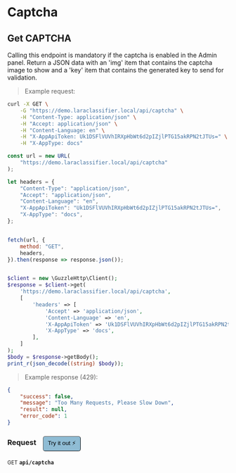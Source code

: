 # Captcha


## Get CAPTCHA


Calling this endpoint is mandatory if the captcha is enabled in the Admin panel.
Return a JSON data with an 'img' item that contains the captcha image to show and a 'key' item that contains the generated key to send for validation.

> Example request:

```bash
curl -X GET \
    -G "https://demo.laraclassifier.local/api/captcha" \
    -H "Content-Type: application/json" \
    -H "Accept: application/json" \
    -H "Content-Language: en" \
    -H "X-AppApiToken: Uk1DSFlVUVhIRXpHbWt6d2pIZjlPTG15akRPN2tJTUs=" \
    -H "X-AppType: docs"
```

```javascript
const url = new URL(
    "https://demo.laraclassifier.local/api/captcha"
);

let headers = {
    "Content-Type": "application/json",
    "Accept": "application/json",
    "Content-Language": "en",
    "X-AppApiToken": "Uk1DSFlVUVhIRXpHbWt6d2pIZjlPTG15akRPN2tJTUs=",
    "X-AppType": "docs",
};


fetch(url, {
    method: "GET",
    headers,
}).then(response => response.json());
```

```php

$client = new \GuzzleHttp\Client();
$response = $client->get(
    'https://demo.laraclassifier.local/api/captcha',
    [
        'headers' => [
            'Accept' => 'application/json',
            'Content-Language' => 'en',
            'X-AppApiToken' => 'Uk1DSFlVUVhIRXpHbWt6d2pIZjlPTG15akRPN2tJTUs=',
            'X-AppType' => 'docs',
        ],
    ]
);
$body = $response->getBody();
print_r(json_decode((string) $body));
```


> Example response (429):

```json
{
    "success": false,
    "message": "Too Many Requests, Please Slow Down",
    "result": null,
    "error_code": 1
}
```
<div id="execution-results-GETapi-captcha" hidden>
    <blockquote>Received response<span id="execution-response-status-GETapi-captcha"></span>:</blockquote>
    <pre class="json"><code id="execution-response-content-GETapi-captcha"></code></pre>
</div>
<div id="execution-error-GETapi-captcha" hidden>
    <blockquote>Request failed with error:</blockquote>
    <pre><code id="execution-error-message-GETapi-captcha"></code></pre>
</div>
<form id="form-GETapi-captcha" data-method="GET" data-path="api/captcha" data-authed="0" data-hasfiles="0" data-headers='{"Content-Type":"application\/json","Accept":"application\/json","Content-Language":"en","X-AppApiToken":"Uk1DSFlVUVhIRXpHbWt6d2pIZjlPTG15akRPN2tJTUs=","X-AppType":"docs"}' onsubmit="event.preventDefault(); executeTryOut('GETapi-captcha', this);">
<h3>
    Request&nbsp;&nbsp;&nbsp;
        <button type="button" style="background-color: #8fbcd4; padding: 5px 10px; border-radius: 5px; border-width: thin;" id="btn-tryout-GETapi-captcha" onclick="tryItOut('GETapi-captcha');">Try it out ⚡</button>
    <button type="button" style="background-color: #c97a7e; padding: 5px 10px; border-radius: 5px; border-width: thin;" id="btn-canceltryout-GETapi-captcha" onclick="cancelTryOut('GETapi-captcha');" hidden>Cancel</button>&nbsp;&nbsp;
    <button type="submit" style="background-color: #6ac174; padding: 5px 10px; border-radius: 5px; border-width: thin;" id="btn-executetryout-GETapi-captcha" hidden>Send Request 💥</button>
    </h3>
<p>
<small class="badge badge-green">GET</small>
 <b><code>api/captcha</code></b>
</p>
</form>



